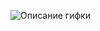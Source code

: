![Описание гифки]([[assets/gameplay.gif](https://99px.ru/sstorage/86/2018/09/image_861609180322028143900.gif)](https://pa1.aminoapps.com/6709/f8f3e55d6f446df26217fcfeb406a126edd21094_hq.gif))
